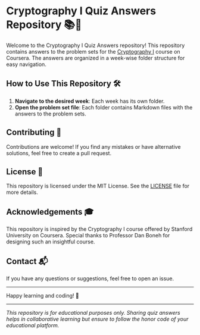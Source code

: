 # Cryptography I Quiz Answers Repository 📚🔐

Welcome to the Cryptography I Quiz Answers repository! This repository contains answers to the problem sets for the [Cryptography I](https://www.coursera.org/learn/crypto) course on Coursera. The answers are organized in a week-wise folder structure for easy navigation.


## How to Use This Repository 🛠️

1. **Navigate to the desired week**: Each week has its own folder.
2. **Open the problem set file**: Each folder contains Markdown files with the answers to the problem sets.

## Contributing 🤝

Contributions are welcome! If you find any mistakes or have alternative solutions, feel free to create a pull request.


## License 📄

This repository is licensed under the MIT License. See the [LICENSE](https://github.com/git/git-scm.com/blob/main/MIT-LICENSE.txt) file for more details.

## Acknowledgements 🎓

This repository is inspired by the Cryptography I course offered by Stanford University on Coursera. Special thanks to Professor Dan Boneh for designing such an insightful course.

## Contact 📬

If you have any questions or suggestions, feel free to open an issue.

---

Happy learning and coding! 🎉

---

*This repository is for educational purposes only. Sharing quiz answers helps in collaborative learning but ensure to follow the honor code of your educational platform.*